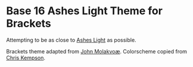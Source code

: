 Base 16 Ashes Light Theme for Brackets
============================

Attempting to be as close to [Ashes Light](http://chriskempson.github.io/base16/#ashes) as possible.

Brackets theme adapted from [John Molakvoæ](https://github.com/skjnldsv/default-dark).
Colorscheme copied from [Chris Kempson](http://chriskempson.com).

